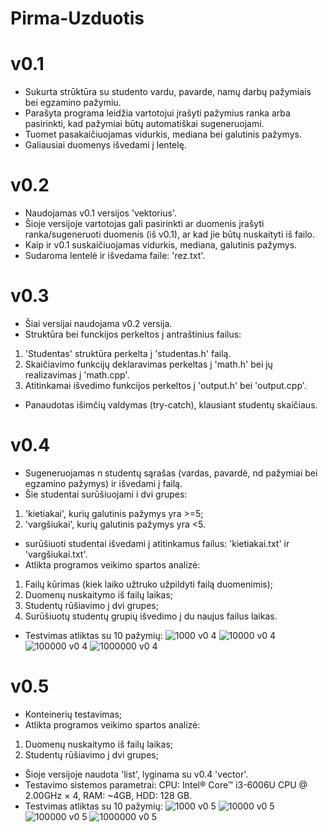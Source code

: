 # Pirma-Uzduotis
# v0.1
* Sukurta strūktūra su studento vardu, pavarde, namų darbų pažymiais bei egzamino pažymiu.
* Parašyta programa leidžia vartotojui įrašyti pažymius ranka arba pasirinkti, kad pažymiai būtų automatiškai sugeneruojami.
* Tuomet pasakaičiuojamas vidurkis, mediana bei galutinis pažymys.
* Galiausiai duomenys išvedami į lentelę.

# v0.2
* Naudojamas v0.1 versijos 'vektorius'.
* Šioje versijoje vartotojas gali pasirinkti ar duomenis įrašyti ranka/sugeneruoti duomenis (iš v0.1), ar kad jie būtų nuskaityti iš failo.
* Kaip ir v0.1 suskaičiuojamas vidurkis, mediana, galutinis pažymys.
* Sudaroma lentelė ir išvedama faile: 'rez.txt'.

# v0.3
* Šiai versijai naudojama v0.2 versija.
* Struktūra bei funckijos perkeltos į antraštinius failus:
1) 'Studentas' struktūra perkelta į 'studentas.h' failą.
2) Skaičiavimo funkcijų deklaravimas perkeltas į 'math.h' bei jų realizavimas į 'math.cpp'.
3) Atitinkamai išvedimo funkcijos perkeltos į 'output.h' bei 'output.cpp'.
* Panaudotas išimčių valdymas (try-catch), klausiant studentų skaičiaus.

# v0.4
* Sugeneruojamas n studentų sąrašas (vardas, pavardė, nd pažymiai bei egzamino pažymys) ir išvedami į failą.
* Šie studentai surūšiuojami i dvi grupes:
1) 'kietiakai', kurių galutinis pažymys yra >=5;
2) 'vargšiukai', kurių galutinis pažymys yra <5.
* surūšiuoti studentai išvedami į atitinkamus failus: 'kietiakai.txt' ir 'vargšiukai.txt'.
* Atlikta programos veikimo spartos analizė:
1) Failų kūrimas (kiek laiko užtruko užpildyti failą duomenimis);
2) Duomenų nuskaitymo iš failų laikas;
3) Studentų rūšiavimo į dvi grupes;
4) Surūšiuotų studentų grupių išvedimo į du naujus failus laikas.
* Testvimas atliktas su 10 pažymių:
![1000 v0 4](https://user-images.githubusercontent.com/90559062/141158673-bc82a59c-fc3f-43c3-94c9-8aa1af9b48ae.png)
![10000 v0 4](https://user-images.githubusercontent.com/90559062/141158697-3363f676-ffec-4dd2-97c5-79d4d5489657.png)
![100000 v0 4](https://user-images.githubusercontent.com/90559062/141158733-d5cc554b-b2ea-4116-a194-c10354ae7e06.png)
![1000000 v0 4](https://user-images.githubusercontent.com/90559062/141158760-c6d65559-97da-4870-b6af-65622ddd8b52.png)

# v0.5
* Konteinerių testavimas;
* Atlikta programos veikimo spartos analizė:
1) Duomenų nuskaitymo iš failų laikas;
2) Studentų rūšiavimo į dvi grupes;
* Šioje versijoje naudota 'list', lyginama su v0.4 'vector'.
* Testavimo sistemos parametrai: CPU: Intel® Core™ i3-6006U CPU @ 2.00GHz × 4, RAM: ~4GB, HDD: 128 GB.
* Testvimas atliktas su 10 pažymių:
![1000 v0 5](https://user-images.githubusercontent.com/90559062/141162928-765ca1fa-8477-49d1-8d44-33e9efcabaff.png)
![10000 v0 5](https://user-images.githubusercontent.com/90559062/141162946-689498fd-735e-4b0b-a141-26fca26cede5.png)
![100000 v0 5](https://user-images.githubusercontent.com/90559062/141162962-7510c09e-ef56-48da-8175-cc9932e4cb96.png)
![1000000 v0 5](https://user-images.githubusercontent.com/90559062/141162978-409930a3-6761-428c-ab5d-64b028b5c0d9.png)
